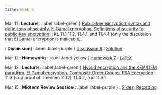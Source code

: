 ```yaml
---
title: Week 9
---
```


Mar 11
: **Lecture**{: .label .label-green } [Public-key encryption: syntax and definitions of security. El Gamal encryption. Definitions of security for public-key encryption.](/assets/lecture_slides/lec14.pdf)
    : KL 11.1 11.2, 11.4.1, and 11.4.4 (only the discussion that El Gamal encryption is malleable).

: **Discussion**{: .label .label-purple } [Discussion 8](/assets/discussion/disc8.pdf)
    : [Solution](/assets/discussion/disc8-sol.pdf)

Mar 12
: **Homework**{: .label .label-yellow } [Homework 7](/assets/homework/hw7.pdf)
    : [LaTeX](/assets/homework/hw7.tex)

Mar 13
: **Lecture**{: .label .label-green } [Hybrid encryption and the KEM/DEM paradigm. El Gamal encryption. Composite Order Groups. RSA Encryption](/assets/lecture_slides/lec15.pdf)
    : 11.3 (skip proof of Theorem 11.12), 11.4.2, and 11.5.1 

Mar 15
: **Midterm Review Session**{: .label .label-purple } 
    : [Slides](/assets/resources/CS_171_MT2_Review_Session.pdf), [Recording](https://drive.google.com/file/d/1x1aD4KoVePGlSCgBt1_YNNfXJ0NE_7O7/view?usp=sharing)

